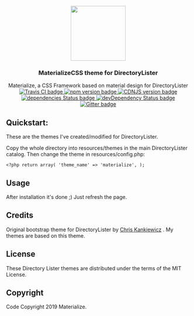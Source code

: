 <p align="center">
  <a href="http://materializecss.com/">
    <img src="http://materializecss.com/res/materialize.svg" width="150">
  </a>
</p>

<h3 align="center">MaterializeCSS theme for DirectoryLister</h3>

<p align="center">
  Materialize, a CSS Framework based on material design for DirectoryLister
  <br>
  <a href="https://travis-ci.org/Dogfalo/materialize">
    <img src="https://travis-ci.org/Dogfalo/materialize.svg?branch=master" alt="Travis CI badge">
  </a>
  <a href="https://badge.fury.io/js/materialize-css">
    <img src="https://badge.fury.io/js/materialize-css.svg" alt="npm version badge">
  </a>
  <a href="https://cdnjs.com/libraries/materialize">
    <img src="https://img.shields.io/cdnjs/v/materialize.svg" alt="CDNJS version badge">
  </a>
  <a href="https://david-dm.org/Dogfalo/materialize">
    <img src="https://david-dm.org/Dogfalo/materialize/status.svg" alt="dependencies Status badge">
    </a>
  <a href="https://david-dm.org/Dogfalo/materialize#info=devDependencies">
    <img src="https://david-dm.org/Dogfalo/materialize/dev-status.svg" alt="devDependency Status badge">
  </a>
  <a href="https://gitter.im/Dogfalo/materialize">
    <img src="https://badges.gitter.im/Join%20Chat.svg" alt="Gitter badge">
  </a>
</p>

## Quickstart:
These are the themes I've created/modified for DirectoryLister.

Copy the whole directory into resources/themes in the main DirectoryLister catalog. Then change the theme in resources/config.php:

    <?php return array( 'theme_name' => 'materialize', );

## Usage
After installation it's done ;) Just refresh the page.

## Credits
Original bootstrap theme for DirectoryLister by [Chris Kankiewicz](https://www.chriskankiewicz.com/) . My themes are based on this theme.

## License
These Directory Lister themes are distributed under the terms of the MIT License.

## Copyright 
Code Copyright 2019 Materialize.

